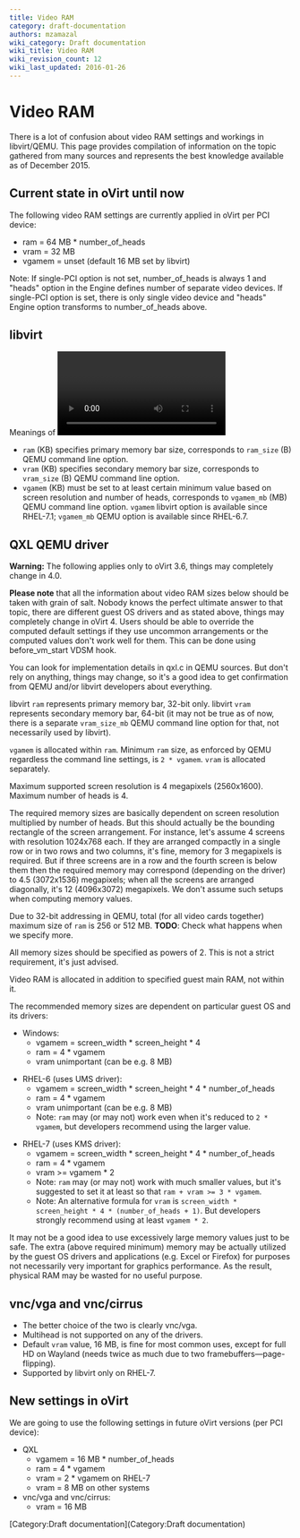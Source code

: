 ```yaml
---
title: Video RAM
category: draft-documentation
authors: mzamazal
wiki_category: Draft documentation
wiki_title: Video RAM
wiki_revision_count: 12
wiki_last_updated: 2016-01-26
---
```


# Video RAM

There is a lot of confusion about video RAM settings and workings in libvirt/QEMU. This page provides compilation of information on the topic gathered from many sources and represents the best knowledge available as of December 2015.

## Current state in oVirt until now

The following video RAM settings are currently applied in oVirt per PCI device:

*   ram = 64 MB \* number_of_heads
*   vram = 32 MB
*   vgamem = unset (default 16 MB set by libvirt)

Note: If single-PCI option is not set, number_of_heads is always 1 and "heads" option in the Engine defines number of separate video devices. If single-PCI option is set, there is only single video device and "heads" Engine option transforms to number_of_heads above.

## libvirt

Meanings of <video> element attributes in domain XML:

*   `ram` (KB) specifies primary memory bar size, corresponds to `ram_size` (B) QEMU command line option.
*   `vram` (KB) specifies secondary memory bar size, corresponds to `vram_size` (B) QEMU command line option.
*   `vgamem` (KB) must be set to at least certain minimum value based on screen resolution and number of heads, corresponds to `vgamem_mb` (MB) QEMU command line option. `vgamem` libvirt option is available since RHEL-7.1; `vgamem_mb` QEMU option is available since RHEL-6.7.

## QXL QEMU driver

**Warning:** The following applies only to oVirt 3.6, things may completely change in 4.0.

**Please note** that all the information about video RAM sizes below should be taken with grain of salt. Nobody knows the perfect ultimate answer to that topic, there are different guest OS drivers and as stated above, things may completely change in oVirt 4. Users should be able to override the computed default settings if they use uncommon arrangements or the computed values don't work well for them. This can be done using before_vm_start VDSM hook.

You can look for implementation details in qxl.c in QEMU sources. But don't rely on anything, things may change, so it's a good idea to get confirmation from QEMU and/or libvirt developers about everything.

libvirt `ram` represents primary memory bar, 32-bit only. libvirt `vram` represents secondary memory bar, 64-bit (it may not be true as of now, there is a separate `vram_size_mb` QEMU command line option for that, not necessarily used by libvirt).

`vgamem` is allocated within `ram`. Minimum `ram` size, as enforced by QEMU regardless the command line settings, is `2 * vgamem`. `vram` is allocated separately.

Maximum supported screen resolution is 4 megapixels (2560x1600). Maximum number of heads is 4.

The required memory sizes are basically dependent on screen resolution multiplied by number of heads. But this should actually be the bounding rectangle of the screen arrangement. For instance, let's assume 4 screens with resolution 1024x768 each. If they are arranged compactly in a single row or in two rows and two columns, it's fine, memory for 3 megapixels is required. But if three screens are in a row and the fourth screen is below them then the required memory may correspond (depending on the driver) to 4.5 (3072x1536) megapixels; when all the screens are arranged diagonally, it's 12 (4096x3072) megapixels. We don't assume such setups when computing memory values.

Due to 32-bit addressing in QEMU, total (for all video cards together) maximum size of `ram` is 256 or 512 MB. **TODO**: Check what happens when we specify more.

All memory sizes should be specified as powers of 2. This is not a strict requirement, it's just advised.

Video RAM is allocated in addition to specified guest main RAM, not within it.

The recommended memory sizes are dependent on particular guest OS and its drivers:

*   Windows:
    -   vgamem = screen_width \* screen_height \* 4
    -   ram = 4 \* vgamem
    -   vram unimportant (can be e.g. 8 MB)

<!-- -->

*   RHEL-6 (uses UMS driver):
    -   vgamem = screen_width \* screen_height \* 4 \* number_of_heads
    -   ram = 4 \* vgamem
    -   vram unimportant (can be e.g. 8 MB)
    -   Note: `ram` may (or may not) work even when it's reduced to `2 * vgamem`, but developers recommend using the larger value.

<!-- -->

*   RHEL-7 (uses KMS driver):
    -   vgamem = screen_width \* screen_height \* 4 \* number_of_heads
    -   ram = 4 \* vgamem
    -   vram >= vgamem \* 2
    -   Note: `ram` may (or may not) work with much smaller values, but it's suggested to set it at least so that `ram + vram >= 3 * vgamem`.
    -   Note: An alternative formula for `vram` is `screen_width * screen_height * 4 * (number_of_heads + 1)`. But developers strongly recommend using at least `vgamem * 2`.

It may not be a good idea to use excessively large memory values just to be safe. The extra (above required minimum) memory may be actually utilized by the guest OS drivers and applications (e.g. Excel or Firefox) for purposes not necessarily very important for graphics performance. As the result, physical RAM may be wasted for no useful purpose.

## vnc/vga and vnc/cirrus

*   The better choice of the two is clearly vnc/vga.
*   Multihead is not supported on any of the drivers.
*   Default `vram` value, 16 MB, is fine for most common uses, except for full HD on Wayland (needs twice as much due to two framebuffers—page-flipping).
*   Supported by libvirt only on RHEL-7.

## New settings in oVirt

We are going to use the following settings in future oVirt versions (per PCI device):

*   QXL
    -   vgamem = 16 MB \* number_of_heads
    -   ram = 4 \* vgamem
    -   vram = 2 \* vgamem on RHEL-7
    -   vram = 8 MB on other systems
*   vnc/vga and vnc/cirrus:
    -   vram = 16 MB

[Category:Draft documentation](Category:Draft documentation)
